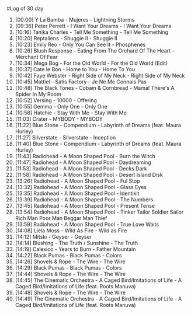 #Log of 30 day

1. [00:00] Y La Bamba - Mujeres - Lightning Storms
1. [09:36] Peter Perrett - I Want Your Dreams - I Want Your Dreams
1. [10:16] Tanika Charles - Tell Me Something - Tell Me Something
1. [10:20] Reptaliens - Shuggie II - Shuggie II
1. [10:23] Emily Reo - Only You Can See It - Phosphenes
1. [10:26] Blush Response - Eating From The Orchard Of The Heart - Merchant Of Fear
1. [10:34] Mega Bog - For the Old World - For the Old World (Edit)
1. [10:37] Cate le Bon - Home to You - Home To You
1. [10:42] Faye Webster - Right Side of My Neck - Right Side of My Neck
1. [10:45] Mattiel - Satis Factory - Je Ne Me Connais Pas
1. [10:48] The Black Tones - Cobain & Cornbread - Mama! There's A Spider In My Room
1. [10:52] Versing - 10000 - Offering
1. [10:55] Gemma - Only One - Only One
1. [10:58] Hatchie - Stay With Me - Stay With Me
1. [11:03] Crater - MYBODY - MYBODY
1. [11:22] Blue Stone - Compendium - Labyrinth of Dreams (feat. Maura Hurley)
1. [11:27] Silverstate - Silverstate - Inception
1. [11:40] Blue Stone - Compendium - Labyrinth of Dreams (feat. Maura Hurley)
1. [11:43] Radiohead - A Moon Shaped Pool - Burn the Witch
1. [11:47] Radiohead - A Moon Shaped Pool - Daydreaming
1. [11:53] Radiohead - A Moon Shaped Pool - Decks Dark
1. [11:58] Radiohead - A Moon Shaped Pool - Desert Island Disk
1. [13:26] Radiohead - A Moon Shaped Pool - Ful Stop
1. [13:32] Radiohead - A Moon Shaped Pool - Glass Eyes
1. [13:35] Radiohead - A Moon Shaped Pool - Identikit
1. [13:39] Radiohead - A Moon Shaped Pool - The Numbers
1. [13:45] Radiohead - A Moon Shaped Pool - Present Tense
1. [13:54] Radiohead - A Moon Shaped Pool - Tinker Tailor Soldier Sailor Rich Man Poor Man Beggar Man Thief
1. [13:59] Radiohead - A Moon Shaped Pool - True Love Waits
1. [14:08] Liela Moss - Wild As Fire - Wild as Fire
1. [14:12] Mitski - Geyser - Geyser
1. [14:14] Blushing - The Truth / Sunshine - The Truth
1. [14:19] Calexico - Years to Burn - Father Mountain
1. [14:22] Black Pumas - Black Pumas - Colors
1. [14:26] Shovels & Rope - The Wire - The Wire
1. [14:29] Black Pumas - Black Pumas - Colors
1. [14:44] Shovels & Rope - The Wire - The Wire
1. [14:45] The Cinematic Orchestra - A Caged Bird/Imitations of Life - A Caged Bird/Imitations of Life (feat. Roots Manuva)
1. [14:48] Shovels & Rope - The Wire - The Wire
1. [14:49] The Cinematic Orchestra - A Caged Bird/Imitations of Life - A Caged Bird/Imitations of Life (feat. Roots Manuva)
